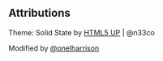 Attributions
------------
Theme: Solid State by [HTML5 UP](html5.up.net) | @n33co

Modified by [@onelharrison](https://twitter.com/onelharrison)
